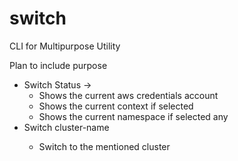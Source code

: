 # switch
CLI for Multipurpose Utility

Plan to include purpose

* Switch Status -> 
  * Shows the current aws credentials account
  * Shows the current context if selected
  * Shows the current namespace if selected any
* Switch cluster-name <shorthand for cluster>
  * Switch to the mentioned cluster
